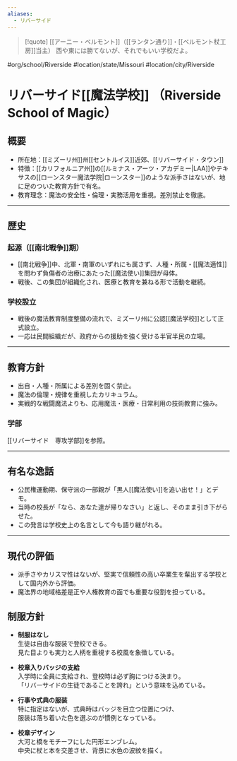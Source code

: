 ```yaml
---
aliases:
  - リバーサイド
---
```

> [!quote] [[アーニー・ベルモント]]（[[ランタン通り]]・[[ベルモント杖工房]]当主）
> 西や東には勝てないが、それでもいい学校だよ。
 
 #org/school/Riverside #location/state/Missouri #location/city/Riverside 
# リバーサイド[[魔法学校]] （Riverside School of Magic）

## 概要
- 所在地：[[ミズーリ州]]州[[セントルイス]]近郊、[[リバーサイド・タウン]]
- 特徴：[[カリフォルニア州]]の[[ルミナス・アーツ・アカデミー|LAA]]やテキサスの[[ローンスター魔法学院|ローンスター]]のような派手さはないが、地に足のついた教育方針で有名。
- 教育理念：魔法の安全性・倫理・実務活用を重視。差別禁止を徹底。

---

## 歴史

### 起源（[[南北戦争]]期）
- [[南北戦争]]中、北軍・南軍のいずれにも属さず、人種・所属・[[魔法適性]]を問わず負傷者の治療にあたった[[魔法使い]]集団が母体。
- 戦後、この集団が組織化され、医療と教育を兼ねる形で活動を継続。

### 学校設立
- 戦後の魔法教育制度整備の流れで、ミズーリ州に公認[[魔法学校]]として正式設立。
- 一応は民間組織だが、政府からの援助を強く受ける半官半民の立場。

---

## 教育方針
- 出自・人種・所属による差別を固く禁止。
- 魔法の倫理・規律を重視したカリキュラム。
- 実戦的な戦闘魔法よりも、応用魔法・医療・日常利用の技術教育に強み。
### 学部
[[リバーサイド　専攻学部]]を参照。

---

## 有名な逸話
- 公民権運動期、保守派の一部親が「黒人[[魔法使い]]を追い出せ！」とデモ。
- 当時の校長が「なら、あなた達が帰りなさい」と返し、そのまま引き下がらせた。
- この発言は学校史上の名言として今も語り継がれる。

---

## 現代の評価
- 派手さやカリスマ性はないが、堅実で信頼性の高い卒業生を輩出する学校として国内外から評価。
- 魔法界の地域格差是正や人権教育の面でも重要な役割を担っている。

## 制服方針

- **制服はなし**  
  生徒は自由な服装で登校できる。  
  見た目よりも実力と人柄を重視する校風を象徴している。

- **校章入りバッジの支給**  
  入学時に全員に支給され、登校時は必ず胸につける決まり。  
  「リバーサイドの生徒であることを誇れ」という意味を込めている。

- **行事や式典の服装**  
  特に指定はないが、式典時はバッジを目立つ位置につけ、  
  服装は落ち着いた色を選ぶのが慣例となっている。

- **校章デザイン**  
  大河と橋をモチーフにした円形エンブレム。  
  中央に杖と本を交差させ、背景に水色の波紋を描く。